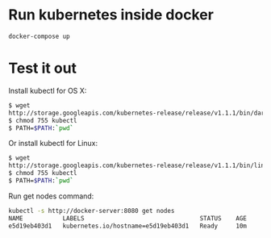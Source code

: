 # Run kubernetes inside docker

`docker-compose up`

# Test it out

Install kubectl for OS X:

```sh
$ wget
http://storage.googleapis.com/kubernetes-release/release/v1.1.1/bin/darwin/amd64/kubectl
$ chmod 755 kubectl
$ PATH=$PATH:`pwd`
```

Or install kubectl for Linux:

```sh
$ wget
http://storage.googleapis.com/kubernetes-release/release/v1.1.1/bin/linux/amd64/kubectl
$ chmod 755 kubectl
$ PATH=$PATH:`pwd`
```

Run get nodes command:

```sh
kubectl -s http://docker-server:8080 get nodes
NAME           LABELS                                STATUS    AGE
e5d19eb403d1   kubernetes.io/hostname=e5d19eb403d1   Ready     10m
```
